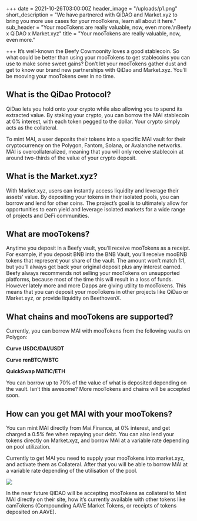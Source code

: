 +++
date = 2021-10-26T03:00:00Z
header_image = "/uploads/p1.png"
short_description = "We have partnered with QiDAO and Market.xyz to bring you more use cases for your mooTokens, learn all about it here."
sub_header = "Your mooTokens are really valuable, now, even more.\nBeefy x QiDAO x Market.xyz"
title = "Your mooTokens are really valuable, now, even more."

+++
It’s well-known the Beefy Cowmoonity loves a good stablecoin. So what could be better than using your mooTokens to get stablecoins you can use to make some sweet gains? Don’t let your mooTokens gather dust and get to know our brand new partnerships with QiDao and Market.xyz. You’ll be mooving your mooTokens over in no time.

## What is the QiDao Protocol?

QiDao lets you hold onto your crypto while also allowing you to spend its extracted value. By staking your crypto, you can borrow the MAI stablecoin at 0% interest, with each token pegged to the dollar. Your crypto simply acts as the collateral.

To mint MAI, a user deposits their tokens into a specific MAI vault for their cryptocurrency on the Polygon, Fantom, Solana, or Avalanche networks. MAI is overcollateralized, meaning that you will only receive stablecoin at around two-thirds of the value of your crypto deposit.

## What is the Market.xyz?

With Market.xyz, users can instantly access liquidity and leverage their assets’ value. By depositing your tokens in their isolated pools, you can borrow and lend for other coins. The project’s goal is to ultimately allow for opportunities to earn yield and leverage isolated markets for a wide range of projects and DeFi communities.

## What are mooTokens?

Anytime you deposit in a Beefy vault, you’ll receive mooTokens as a receipt. For example, if you deposit BNB into the BNB Vault, you’ll receive mooBNB tokens that represent your share of the vault. The amount won’t match 1:1, but you’ll always get back your original deposit plus any interest earned. Beefy always recommends not selling your mooTokens on unsupported platforms, because most of the time this will result in a loss of funds. However lately more and more Dapps are giving utility to mooTokens. This means that you can deposit your mooTokens in other projects like QiDao or Market.xyz, or provide liquidity on BeethovenX.

## What chains and mooTokens are supported?

Currently, you can borrow MAI with mooTokens from the following vaults on Polygon:

**Curve USDC/DAI/USDT**

**Curve renBTC/WBTC**

**QuickSwap MATIC/ETH**

You can borrow up to 70% of the value of what is deposited depending on the vault. Isn’t this awesome? More mooTokens and chains will be accepted soon.

## How can you get MAI with your mooTokens?

You can mint MAI directly from Mai.Finance, at 0% interest, and get charged a 0.5% fee when repaying your debt. You can also lend your tokens directly on Market.xyz, and borrow MAI at a variable rate depending on pool utilization.

Currently to get MAI you need to supply your mooTokens into market.xyz, and activate them as Collateral. After that you will be able to borrow MAI at a variable rate depending of the utilisation of the pool.

![](/uploads/market.png)

In the near future QIDAO will be accepting mooTokens as collateral to Mint MAI directly on their site, how it’s currently available with other tokens like camTokens (Compounding AAVE Market Tokens, or receipts of tokens deposited on AAVE).